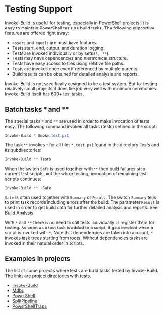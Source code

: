 # Testing Support

Invoke-Build is useful for testing, especially in PowerShell projects.
It is easy to maintain PowerShell tests as build tasks. The following
supportive features are offered right away:

- `assert` and `equals` are must have features.
- Tests start, end, output, and duration logging.
- Tests are invoked individually or by sets (`*, **`).
- Tests may have dependencies and hierarchical structure.
- Tests have easy access to files using relative file paths.
- Tests are invoked once even if referenced by multiple parents.
- Build results can be obtained for detailed analysis and reports.

Invoke-Build is not specifically designed to be a test system. But for testing
relatively small projects it does the job very well with minimum ceremonies.
Invoke-Build itself has 600+ test tasks.

## Batch tasks * and **

The special tasks `*` and `**` are used in order to make invocation of tests
easy. The following command invokes all tasks (tests) defined in the script:

```powershell
Invoke-Build * Smoke.test.ps1
```

The task `**` invokes `*` for all files `*.test.ps1` found in the directory
*Tests* and its subdirectories:

```powershell
Invoke-Build ** Tests
```

When the switch `Safe` is used together with `**` then build failures stop
current test scripts, not the whole testing, invocation of remaining test
scripts continues:

```powershell
Invoke-Build ** -Safe
```

`Safe` is often used together with `Summary` or `Result`. The switch `Summary`
tells to print task records including errors after the build. The parameter
`Result` is used in order to get build data for further detailed analysis
and reports. See [Build Analysis](Build-Analysis.md)

With `*` and `**` there is no need to call tests individually or register them
for testing. As soon as a test task is added to a script, it gets invoked when
a script is invoked with `*`. Note that dependencies are taken into account,
`*` invokes task trees starting from roots. Without dependencies tasks are
invoked in their natural order in scripts.

## Examples in projects

The list of some projects where tests are build tasks tested by Invoke-Build.
The links are project directories with tests.

- [Invoke-Build](https://github.com/nightroman/Invoke-Build/tree/main/Tests)
- [Mdbc](https://github.com/nightroman/Mdbc/tree/main/Tests)
- [PowerShelf](https://github.com/nightroman/PowerShelf/tree/main/Demo)
- [SplitPipeline](https://github.com/nightroman/SplitPipeline/tree/main/Tests)
- [PowerShellTraps](https://github.com/nightroman/PowerShellTraps)
